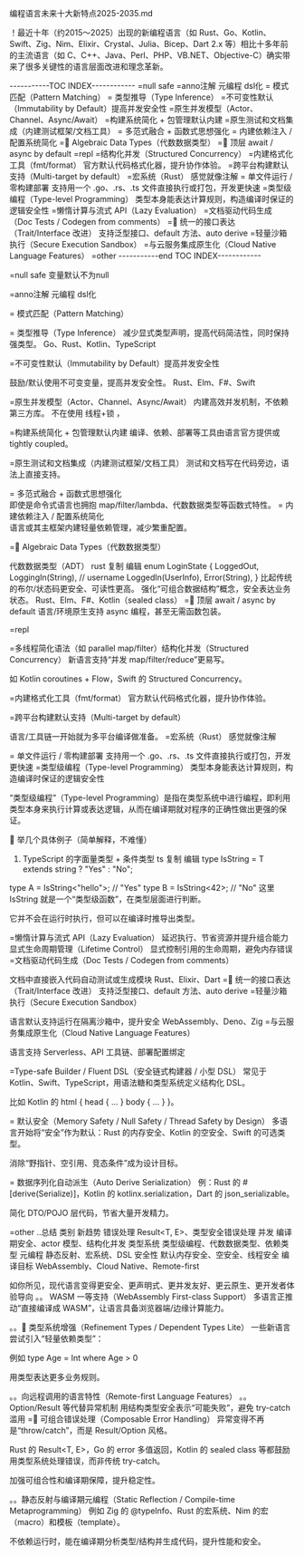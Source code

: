 

编程语言未来十大新特点2025-2035.md


！最近十年（约2015～2025）出现的新编程语言（如 Rust、Go、Kotlin、Swift、Zig、Nim、Elixir、Crystal、Julia、Bicep、Dart 2.x 等）相比十多年前的主流语言（如 C、C++、Java、Perl、PHP、VB.NET、Objective-C）确实带来了很多关键性的语言层面改进和理念革新。


-----------TOC INDEX------------
=null safe
=anno注解 元编程 dsl化
= 模式匹配（Pattern Matching）
= 类型推导（Type Inference）
=不可变性默认（Immutability by Default）提高并发安全性
=原生并发模型（Actor、Channel、Async/Await）
=构建系统简化 + 包管理默认内建
=原生测试和文档集成（内建测试框架/文档工具）
= 多范式融合 + 函数式思想强化
= 内建依赖注入 / 配置系统简化
=🧱 Algebraic Data Types（代数数据类型）
=🔂 顶层 await / async by default
=repl
=结构化并发（Structured Concurrency）
=内建格式化工具（fmt/format）	官方默认代码格式化器，提升协作体验。
=跨平台构建默认支持（Multi-target by default）
=宏系统（Rust） 感觉就像注解
= 单文件运行 / 零构建部署	支持用一个 .go、.rs、.ts 文件直接执行或打包，开发更快速
=类型级编程（Type-level Programming）	类型本身能表达计算规则，构造编译时保证的逻辑安全性
=懒惰计算与流式 API（Lazy Evaluation）
=文档驱动代码生成（Doc Tests / Codegen from comments）
=🧩 统一的接口表达（Trait/Interface 改进）	支持泛型接口、default 方法、auto derive
=轻量沙箱执行（Secure Execution Sandbox）
=与云服务集成原生化（Cloud Native Language Features）
=other
-----------end TOC INDEX------------

=null safe
变量默认不为null



=anno注解 元编程 dsl化

= 模式匹配（Pattern Matching）

= 类型推导（Type Inference）
减少显式类型声明，提高代码简洁性，同时保持强类型。	Go、Rust、Kotlin、TypeScript


=不可变性默认（Immutability by Default）提高并发安全性

鼓励/默认使用不可变变量，提高并发安全性。	Rust、Elm、F#、Swift

=原生并发模型（Actor、Channel、Async/Await）
内建高效并发机制，不依赖第三方库。
不在使用  线程+锁  ，

=构建系统简化 + 包管理默认内建
编译、依赖、部署等工具由语言官方提供或 tightly coupled。

=原生测试和文档集成（内建测试框架/文档工具）
测试和文档写在代码旁边，语法上直接支持。

= 多范式融合 + 函数式思想强化	
即使是命令式语言也拥抱 map/filter/lambda、代数数据类型等函数式特性。
= 内建依赖注入 / 配置系统简化	
语言或其主框架内建轻量依赖管理，减少繁重配置。

=🧱 Algebraic Data Types（代数数据类型）	

代数数据类型（ADT）
rust
复制
编辑
enum LoginState {
LoggedOut,
LoggingIn(String),  // username
LoggedIn(UserInfo),
Error(String),
}
比起传统的布尔/状态码更安全、可读性更高。
强化“可组合数据结构”概念，安全表达业务状态。	Rust、Elm、F#、Kotlin（sealed class）
=🔂 顶层 await / async by default
语言/环境原生支持 async 编程，甚至无需函数包装。
 
=repl



=多线程简化语法（如 parallel map/filter）结构化并发（Structured Concurrency）
新语言支持“并发 map/filter/reduce”更易写。

如 Kotlin coroutines + Flow，Swift 的 Structured Concurrency。

=内建格式化工具（fmt/format）	官方默认代码格式化器，提升协作体验。

=跨平台构建默认支持（Multi-target by default）	

语言/工具链一开始就为多平台编译做准备。
=宏系统（Rust） 感觉就像注解

= 单文件运行 / 零构建部署	支持用一个 .go、.rs、.ts 文件直接执行或打包，开发更快速
=类型级编程（Type-level Programming）	类型本身能表达计算规则，构造编译时保证的逻辑安全性

“类型级编程”（Type-level Programming）是指在类型系统中进行编程，即利用类型本身来执行计算或表达逻辑，从而在编译期就对程序的正确性做出更强的保证。

🧠 举几个具体例子（简单解释，不难懂）
1. TypeScript 的字面量类型 + 条件类型
   ts
   复制
   编辑
   type IsString<T> = T extends string ? "Yes" : "No";

type A = IsString<"hello">; // "Yes"
type B = IsString<42>;      // "No"
这里 IsString<T> 就是一个“类型级函数”，在类型层面进行判断。

它并不会在运行时执行，但可以在编译时推导出类型。


=懒惰计算与流式 API（Lazy Evaluation）
延迟执行、节省资源并提升组合能力
显式生命周期管理（Lifetime Control）	显式控制引用的生命周期，避免内存错误
=文档驱动代码生成（Doc Tests / Codegen from comments）	

文档中直接嵌入代码自动测试或生成模块	Rust、Elixir、Dart
=🧩 统一的接口表达（Trait/Interface 改进）	支持泛型接口、default 方法、auto derive
=轻量沙箱执行（Secure Execution Sandbox）

语言默认支持运行在隔离沙箱中，提升安全	WebAssembly、Deno、Zig
=与云服务集成原生化（Cloud Native Language Features）

语言支持 Serverless、API 工具链、部署配置绑定

=Type-safe Builder / Fluent DSL（安全链式构建器 / 小型 DSL）
常见于 Kotlin、Swift、TypeScript，用语法糖和类型系统定义结构化 DSL。

比如 Kotlin 的 html { head { ... } body { ... } }。

= 默认安全（Memory Safety / Null Safety / Thread Safety by Design）
多语言开始将“安全”作为默认：Rust 的内存安全、Kotlin 的空安全、Swift 的可选类型。

消除“野指针、空引用、竞态条件”成为设计目标。

= 数据序列化自动派生（Auto Derive Serialization）
例：Rust 的 #[derive(Serialize)]，Kotlin 的 kotlinx.serialization，Dart 的 json_serializable。

简化 DTO/POJO 层代码，节省大量开发精力。



=other
..总结
类别	新趋势
错误处理	Result<T, E>、类型安全错误处理
并发	编译期安全、actor 模型、结构化并发
类型系统	类型级编程、代数数据类型、依赖类型
元编程	静态反射、宏系统、DSL
安全性	默认内存安全、空安全、线程安全
编译目标	WebAssembly、Cloud Native、Remote-first

如你所见，现代语言变得更安全、更声明式、更并发友好、更云原生、更开发者体验导向
。。 WASM 一等支持（WebAssembly First-class Support）
多语言正推动“直接编译成 WASM”，让语言具备浏览器端/边缘计算能力。

。。🧩 类型系统增强（Refinement Types / Dependent Types Lite）
一些新语言尝试引入“轻量依赖类型”：

例如 type Age = Int where Age > 0

用类型表达更多业务规则。

。。向远程调用的语言特性（Remote-first Language Features）
。。Option/Result 等代替异常机制	用结构类型安全表示“可能失败”，避免 try-catch 滥用
=📐 可组合错误处理（Composable Error Handling）
异常变得不再是“throw/catch”，而是 Result/Option 风格。

Rust 的 Result<T, E>，Go 的 error 多值返回，Kotlin 的 sealed class 等都鼓励用类型系统处理错误，而非传统 try-catch。

加强可组合性和编译期保障，提升稳定性。

。。静态反射与编译期元编程（Static Reflection / Compile-time Metaprogramming）
例如 Zig 的 @typeInfo、Rust 的宏系统、Nim 的宏（macro）和模板（template）。

不依赖运行时，能在编译期分析类型/结构并生成代码，提升性能和安全。

